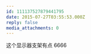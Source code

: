 ```yaml
---
id: 111137527879441795
date: 2015-07-27T03:55:53.000Z
reply: false
media_attachments: 0
---
```


这个显示器支架有点 6666

